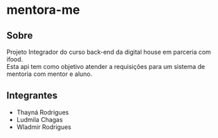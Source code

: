 # mentora-me
## Sobre
Projeto Integrador do curso back-end da digital house em parceria com ifood. <br/>
Esta api tem como objetivo atender a requisições para um sistema de mentoria com mentor e aluno.

## Integrantes


- Thayná Rodrigues
- Ludmila Chagas
- Wladmir Rodrigues

